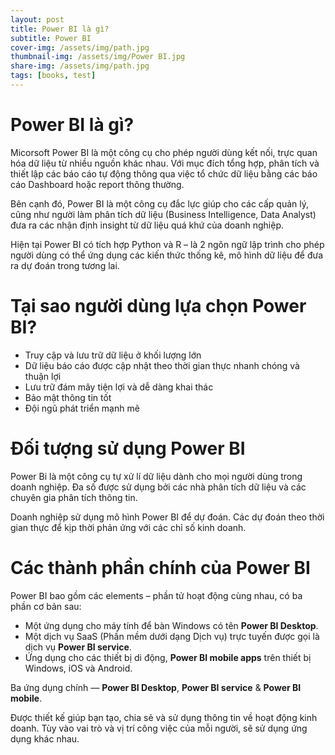 ```yaml
---
layout: post
title: Power BI là gì?
subtitle: Power BI
cover-img: /assets/img/path.jpg
thumbnail-img: /assets/img/Power BI.jpg
share-img: /assets/img/path.jpg
tags: [books, test]
---
```

# Power BI là gì?

Micorsoft Power BI là một công cụ cho phép người dùng kết nối, trực quan hóa dữ liệu từ nhiều nguồn khác nhau. Với mục đích tổng hợp, phân tích và thiết lập các báo cáo tự động thông qua việc tổ chức dữ liệu bằng các báo cáo Dashboard hoặc report thông thường.

Bên cạnh đó, Power BI là một công cụ đắc lực giúp cho các cấp quản lý, cũng như người làm phân tích dữ liệu (Business Intelligence, Data Analyst) đưa ra các nhận định insight từ dữ liệu quá khứ của doanh nghiệp.

Hiện tại Power BI có tích hợp Python và R – là 2 ngôn ngữ lập trình cho phép người dùng có thể ứng dụng các kiến thức thống kê, mô hình dữ liệu để đưa ra dự đoán trong tương lai.

# Tại sao người dùng lựa chọn Power BI?

- Truy cập và lưu trữ dữ liệu ở khối lượng lớn
- Dữ liệu báo cáo được cập nhật theo thời gian thực nhanh chóng và thuận lợi
- Lưu trữ đám mây tiện lợi và dễ dàng khai thác
- Bảo mật thông tin tốt
- Đội ngũ phát triển mạnh mẽ

# Đối tượng sử dụng Power BI
 
Power Bi là một công cụ tự xử lí dữ liệu dành cho mọi người dùng trong doanh nghiệp. Đa số được sử dụng bởi các nhà phân tích dữ liệu và các chuyên gia phân tích thông tin.

Doanh nghiệp sử dụng mô hình Power BI để dự đoán. Các dự đoán theo thời gian thực để kịp thời phản ứng với các chỉ số kinh doanh.

# Các thành phần chính của Power BI

Power BI bao gồm các elements – phần tử hoạt động cùng nhau, có ba phần cơ bản sau:

- Một ứng dụng cho máy tính để bàn Windows có tên **Power BI Desktop**.
- Một dịch vụ SaaS (Phần mềm dưới dạng Dịch vụ) trực tuyến được gọi là dịch vụ **Power BI service**.
- Ứng dụng cho các thiết bị di động, **Power BI mobile apps** trên thiết bị Windows, iOS và Android.

Ba ứng dụng chính — **Power BI Desktop**, **Power BI service** & **Power BI mobile**.

Được thiết kế giúp bạn tạo, chia sẻ và sử dụng thông tin về hoạt động kinh doanh. Tùy vào vai trò và vị trí công việc của mỗi người, sẽ sử dụng ứng dụng khác nhau.
